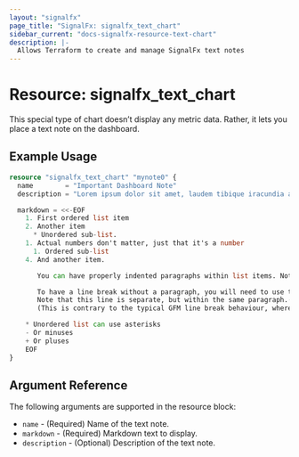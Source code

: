 ```yaml
---
layout: "signalfx"
page_title: "SignalFx: signalfx_text_chart"
sidebar_current: "docs-signalfx-resource-text-chart"
description: |-
  Allows Terraform to create and manage SignalFx text notes
---
```


# Resource: signalfx_text_chart

This special type of chart doesn’t display any metric data. Rather, it lets you place a text note on the dashboard.

## Example Usage

```tf
resource "signalfx_text_chart" "mynote0" {
  name        = "Important Dashboard Note"
  description = "Lorem ipsum dolor sit amet, laudem tibique iracundia at mea. Nam posse dolores ex, nec cu adhuc putent honestatis"

  markdown = <<-EOF
    1. First ordered list item
    2. Another item
      * Unordered sub-list.
    1. Actual numbers don't matter, just that it's a number
      1. Ordered sub-list
    4. And another item.

       You can have properly indented paragraphs within list items. Notice the blank line above, and the leading spaces (at least one, but we'll use three here to also align the raw Markdown).

       To have a line break without a paragraph, you will need to use two trailing spaces.⋅⋅
       Note that this line is separate, but within the same paragraph.⋅⋅
       (This is contrary to the typical GFM line break behaviour, where trailing spaces are not required.)

    * Unordered list can use asterisks
    - Or minuses
    + Or pluses
    EOF
}
```

## Argument Reference

The following arguments are supported in the resource block:

* `name` - (Required) Name of the text note.
* `markdown` - (Required) Markdown text to display.
* `description` - (Optional) Description of the text note.
